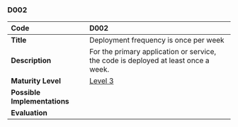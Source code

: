 ### D002

| **Code**           | **D002** |
| :--                | :--      |
| **Title**          | Deployment frequency is once per week |
| **Description**    | For the primary application or service, the code is deployed at least once a week. |
| **Maturity Level** | [Level 3](/levels#level-3) |
| **Possible Implementations** | |
| **Evaluation**     | |
